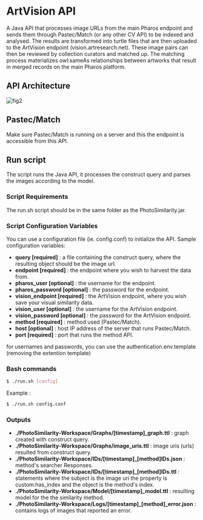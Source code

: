 # ArtVision API #

A Java API that processes image URLs from the main Pharos endpoint and sends them through Pastec/Match (or any other CV API) to be indexed and analysed. The results are transformed into turtle files that are then uploaded to the ArtVision endpoint (vision.artresearch.net). These image pairs can then be reviewed by collection curators and matched up. The matching process materializes owl:sameAs relationships between artworks that result in merged records on the main Pharos platform.

## API Architecture

![fig2](https://user-images.githubusercontent.com/6654854/134366819-ad8b03cf-f1ec-4c2a-ac7f-8043e4af51ba.png)

## Pastec/Match

Make sure Pastec/Match is running on a server and this the endpoint is accessible from this API.

## Run script

The script runs the Java API, it processes the construct query and parses the images according to the model.

### Script Requirements

The run.sh script should be in the same folder as the PhotoSimilarity.jar.

### Script Configuration Variables

You can use a configuration file (ie. config.conf) to initialize the API. Sample configuration variables:

* **query [required]** : a file containing the construct query, where the resulting object should be the image url.
* **endpoint [required]** : the endpoint where you wish to harvest the data from.
* **pharos_user [optional]** : the username for the endpoint.
* **pharos_password [optional]** : the password for the endpoint.
* **vision_endpoint [required]** : the ArtVision endpoint, where you wish save your visual similarity data.
* **vision_user [optional]** : the username for the ArtVision endpoint.
* **vision_password [optional]** : the password for the ArtVision endpoint.
* **method [required]** : method used (Pastec/Match).
* **host [optional]** : host IP address of the server that runs Pastec/Match.
* **port [required]** : port that runs the method API.

for usernames and passwords, you can use the authentication.env.template (removing the extention template)

### Bash commands

```bash
$ ./run.sh [config]
```
Example :
```bash
$ ./run.sh config.conf
```

### Outputs

* **./PhotoSimilarity-Workspace/Graphs/[timestamp]_graph.ttl** : graph created with construct query.
* **./PhotoSimilarity-Workspace/Graphs/image_uris.ttl** : image uris (urls) resulted from construct query.
* **./PhotoSimilarity-Workspace/IDs/[timestamp]_[method]IDs.json** : method's searcher Responses.
* **./PhotoSimilarity-Workspace/IDs/[timestamp]_[method]IDs.ttl** : statements where the subject is the image uri the property is custom:has_index and the object is the method's index. 
* **./PhotoSimilarity-Workspace/Model/[timestamp]_model.ttl** : resulting model for the the similarity method.
* **./PhotoSimilarity-Workspace/Logs/[timestamp]_[method]_error.json** : contains logs of images that reported an error.
